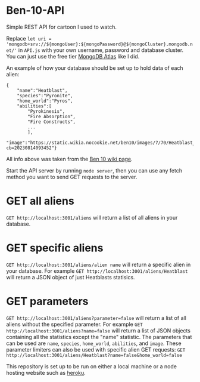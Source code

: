 # Ben-10-API
Simple REST API for cartoon I used to watch.

Replace `let uri = 'mongodb+srv://${mongoUser}:${mongoPassword}@${mongoCluster}.mongodb.net/'`
in `API.js` with your own username, password and database cluster. You can just use the free
tier [MongoDB Atlas](https://www.mongodb.com/atlas/database) like I did.

An example of how your database should be set up to hold data of each alien:
```
{
    "name":"Heatblast",
    "species":"Pyronite",
    "home_world":"Pyros",
    "abilities":[
        "Pyrokinesis",
        "Fire Absorption",
        "Fire Constructs",
        ...
        ],
    "image":"https://static.wikia.nocookie.net/ben10/images/7/70/Heatblast_os.png/revision/latest?cb=20230814093452"}
```
All info above was taken from the [Ben 10 wiki page](https://ben10.fandom.com/wiki/Category:Classic_Aliens).

Start the API server by running `node server`, then you can use any fetch method you want
to send GET requests to the server.

# GET all aliens
`GET http://localhost:3001/aliens` will return a list of all aliens in your database.

# GET specific aliens
`GET http://localhost:3001/aliens/alien name` will return a specific alien in your database.
For example `GET http://localhost:3001/aliens/Heatblast` will return a JSON object of just
Heatblasts statisics.

# GET parameters
`GET http://localhost:3001/aliens?parameter=false` will return a list of all aliens without
the specified parameter. For example `GET http://localhost:3001/aliens?name=false` will
return a list of JSON objects containing all the statistics except the "name" statistic.
The parameters that can be used are `name`, `species`, `home_world`, `abilities`, and `image`.
These parameter limiters can also be used with specific alien GET requests:
`GET http://localhost:3001/aliens/Heatblast?name=false&home_world=false`

This repository is set up to be run on either a local machine or a node hosting website such as [heroku](heroku.com).